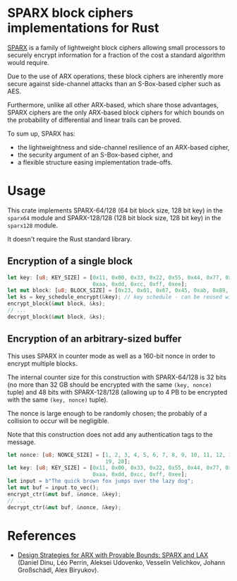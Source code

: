 # SPARX block ciphers implementations for Rust

[SPARX](https://www.cryptolux.org/index.php/SPARX) is a family of lightweight block ciphers allowing small processors to securely encrypt information for a fraction of the cost a standard algorithm would require.

Due to the use of ARX operations, these block ciphers are inherently more secure against side-channel attacks than an S-Box-based cipher such as AES.

Furthermore, unlike all other ARX-based, which share those advantages, SPARX ciphers are the only ARX-based block ciphers for which bounds on the probability of differential and linear trails can be proved.

To sum up, SPARX has:
* the lightweightness and side-channel resilience of an ARX-based cipher,
* the security argument of an S-Box-based cipher, and
* a flexible structure easing implementation trade-offs.

# Usage

This crate implements SPARX-64/128 (64 bit block size, 128 bit key) in the `sparx64` module and SPARX-128/128 (128 bit block size, 128 bit key) in the `sparx128` module.

It doesn't require the Rust standard library.

## Encryption of a single block
```rust
let key: [u8; KEY_SIZE] = [0x11, 0x00, 0x33, 0x22, 0x55, 0x44, 0x77, 0x66, 0x99, 0x88, 0xbb,
                           0xaa, 0xdd, 0xcc, 0xff, 0xee];
let mut block: [u8; BLOCK_SIZE] = [0x23, 0x01, 0x67, 0x45, 0xab, 0x89, 0xef, 0xcd];
let ks = key_schedule_encrypt(&key); // key schedule - can be reused with multiple blocks
encrypt_block(&mut block, &ks);
// ...
decrypt_block(&mut block, &ks);
```

## Encryption of an arbitrary-sized buffer

This uses SPARX in counter mode as well as a 160-bit nonce in order to encrypt multiple blocks.

The internal counter size for this construction with SPARX-64/128 is 32 bits (no more than 32 GB should be encrypted with the same `(key, nonce)` tuple) and 48 bits with SPARX-128/128 (allowing up to 4 PB to be encrypted with the same `(key, nonce)` tuple).

The nonce is large enough to be randomly chosen; the probably of a collision to occur will be negligible.

Note that this construction does not add any authentication tags to the message.

```rust
let nonce: [u8; NONCE_SIZE] = [1, 2, 3, 4, 5, 6, 7, 8, 9, 10, 11, 12, 13, 14, 15, 16, 17, 18,
                               19, 20];
let key: [u8; KEY_SIZE] = [0x11, 0x00, 0x33, 0x22, 0x55, 0x44, 0x77, 0x66, 0x99, 0x88, 0xbb,
                           0xaa, 0xdd, 0xcc, 0xff, 0xee];
let input = b"The quick brown fox jumps over the lazy dog";
let mut buf = input.to_vec();
encrypt_ctr(&mut buf, &nonce, &key);
// ...
decrypt_ctr(&mut buf, &nonce, &key);
```

# References

* [Design Strategies for ARX with Provable Bounds: SPARX and LAX](https://eprint.iacr.org/2016/984.pdf) (Daniel Dinu, Léo Perrin, Aleksei Udovenko, Vesselin Velichkov, Johann Großschädl, Alex Biryukov).
